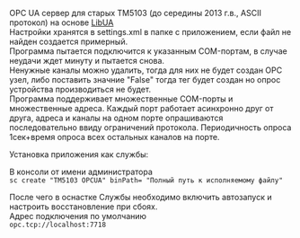 OPC UA сервер для старых ТМ5103 (до середины 2013 г.в., ASCII протокол) на основе [LibUA](https://github.com/nauful/LibUA)  
Настройки хранятся в settings.xml в папке с приложением, если файл не найден создается примерный.  
Программа пытается подключится к указанным COM-портам, в случае неудачи ждет минуту и пытается снова.  
Ненужные каналы можно удалить, тогда для них не будет создан OPC узел, либо поставить значние "False" тогда тег будет создан но опрос устройства производиться не будет.  
Программа поддерживает множественные COM-порты и множественные адреса. Каждый порт работает асинхронно друг от друга, адреса и каналы на одном порте опрашиваются последовательно ввиду ограничений протокола. Периодичность опроса 1сек+время опроса всех остальных каналов на порте.  

Установка приложения как службы:  

В консоли от имени администратора  
`sc create "TM5103 OPCUA" binPath= "Полный путь к исполняемому файлу"`

После чего в оснастке Службы необходимо включить автозапуск и настроить восстановление при сбоях.  
Адрес подключения по умолчанию  
`opc.tcp://localhost:7718`
